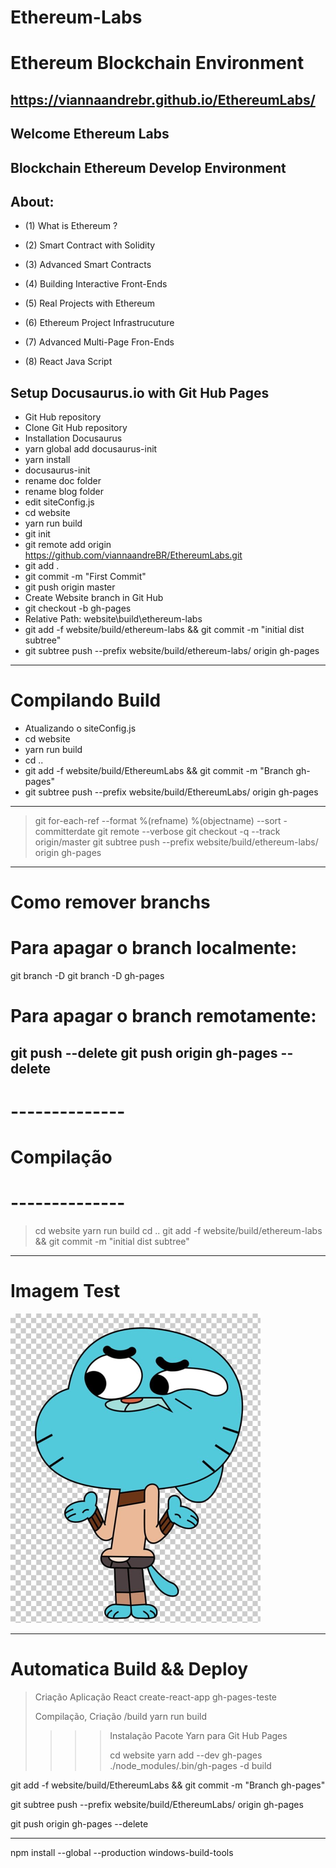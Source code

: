 Ethereum-Labs
=============

Ethereum Blockchain Environment
=============================== 

https://viannaandrebr.github.io/EthereumLabs/
---------------------------------------------------


Welcome Ethereum Labs
--------------------



Blockchain Ethereum Develop Environment 
--------------------------------------------------------------------------------


About:
--------------------------------------------------------------------------------
- (1) What is Ethereum ?

- (2) Smart Contract with Solidity

- (3) Advanced Smart Contracts

- (4) Building Interactive Front-Ends

- (5) Real Projects with Ethereum

- (6) Ethereum Project Infrastrucuture

- (7) Advanced Multi-Page Fron-Ends

- (8) React Java Script


Setup Docusaurus.io with Git Hub Pages
--------------------------------------------------------------------------------
- Git Hub repository
- Clone Git Hub repository
- Installation Docusaurus
- yarn global add docusaurus-init
- yarn install
- docusaurus-init
- rename doc folder
- rename blog folder
- edit siteConfig.js
- cd website
- yarn run build
- git init
- git remote add origin https://github.com/viannaandreBR/EthereumLabs.git
- git add .
- git commit -m "First Commit"
- git push origin master
- Create Website branch in Git Hub
- git checkout -b gh-pages
- Relative Path: website\build\ethereum-labs
- git add -f website/build/ethereum-labs && git commit -m "initial dist subtree"
- git subtree push --prefix website/build/ethereum-labs/ origin gh-pages

-------------------------------------------------------------------------
# Compilando Build
- Atualizando o siteConfig.js
- cd website
- yarn run build
- cd ..
- git add -f website/build/EthereumLabs && git commit -m "Branch gh-pages"
- git subtree push --prefix website/build/EthereumLabs/ origin gh-pages 

---------------------------------------------------------------------------
> git for-each-ref --format %(refname) %(objectname) --sort -committerdate
> git remote --verbose
> git checkout -q --track origin/master
> git subtree push --prefix website/build/ethereum-labs/ origin gh-pages


----------------------------------------------------------------------------
# Como remover branchs

# Para apagar o branch localmente:
git branch -D <nome do branch>
git branch -D gh-pages

# Para apagar o branch remotamente:
git push <nome do origin> <nome do branch> --delete
git push origin gh-pages --delete
-----------------------------------------------------------------------------
# --------------
# Compilação
# --------------
> cd website
> yarn run build
> cd ..
> git add -f website/build/ethereum-labs && git commit -m "initial dist subtree"

-----------------------------------------------------------------------------
# Imagem Test

![alt text](website\static\img\gumball.png)



------------------------------------------------------------------------------
#
# Automatica Build && Deploy
>
> Criação Aplicação React
> create-react-app gh-pages-teste
>
> Compilação, Criação /build
> yarn run build
>
>
>>>> Instalação Pacote Yarn para Git Hub Pages
>>>>
>>>> cd website
>>>> yarn add --dev gh-pages
>>>> ./node_modules/.bin/gh-pages -d build
>>>>
>>>>
git add -f website/build/EthereumLabs && git commit -m "Branch gh-pages"

git subtree push --prefix website/build/EthereumLabs/ origin gh-pages 

git push origin gh-pages --delete



---

npm install --global --production windows-build-tools





